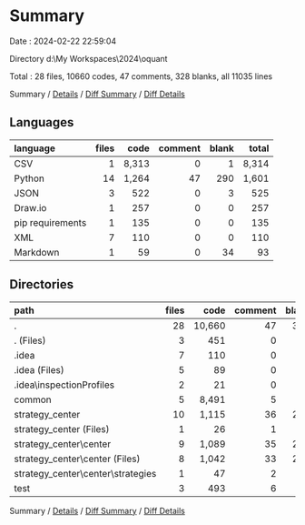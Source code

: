 # Summary

Date : 2024-02-22 22:59:04

Directory d:\\My Workspaces\\2024\\oquant

Total : 28 files,  10660 codes, 47 comments, 328 blanks, all 11035 lines

Summary / [Details](details.md) / [Diff Summary](diff.md) / [Diff Details](diff-details.md)

## Languages
| language | files | code | comment | blank | total |
| :--- | ---: | ---: | ---: | ---: | ---: |
| CSV | 1 | 8,313 | 0 | 1 | 8,314 |
| Python | 14 | 1,264 | 47 | 290 | 1,601 |
| JSON | 3 | 522 | 0 | 3 | 525 |
| Draw.io | 1 | 257 | 0 | 0 | 257 |
| pip requirements | 1 | 135 | 0 | 0 | 135 |
| XML | 7 | 110 | 0 | 0 | 110 |
| Markdown | 1 | 59 | 0 | 34 | 93 |

## Directories
| path | files | code | comment | blank | total |
| :--- | ---: | ---: | ---: | ---: | ---: |
| . | 28 | 10,660 | 47 | 328 | 11,035 |
| . (Files) | 3 | 451 | 0 | 34 | 485 |
| .idea | 7 | 110 | 0 | 0 | 110 |
| .idea (Files) | 5 | 89 | 0 | 0 | 89 |
| .idea\\inspectionProfiles | 2 | 21 | 0 | 0 | 21 |
| common | 5 | 8,491 | 5 | 29 | 8,525 |
| strategy_center | 10 | 1,115 | 36 | 254 | 1,405 |
| strategy_center (Files) | 1 | 26 | 1 | 4 | 31 |
| strategy_center\\center | 9 | 1,089 | 35 | 250 | 1,374 |
| strategy_center\\center (Files) | 8 | 1,042 | 33 | 230 | 1,305 |
| strategy_center\\center\\strategies | 1 | 47 | 2 | 20 | 69 |
| test | 3 | 493 | 6 | 11 | 510 |

Summary / [Details](details.md) / [Diff Summary](diff.md) / [Diff Details](diff-details.md)